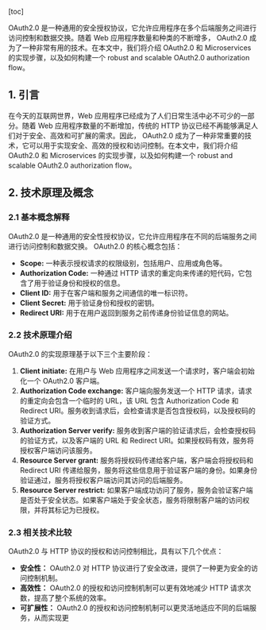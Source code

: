 
[toc]                    
                
                
OAuth2.0 是一种通用的安全授权协议，它允许应用程序在多个后端服务之间进行访问控制和数据交换。随着 Web 应用程序数量和种类的不断增多， OAuth2.0 成为了一种非常有用的技术。在本文中，我们将介绍 OAuth2.0 和 Microservices 的实现步骤，以及如何构建一个 robust and scalable OAuth2.0 authorization flow。

## 1. 引言

在今天的互联网世界，Web 应用程序已经成为了人们日常生活中必不可少的一部分。随着 Web 应用程序数量的不断增加，传统的 HTTP 协议已经不再能够满足人们对于安全、高效和可扩展的需求。因此， OAuth2.0 成为了一种非常重要的技术，它可以用于实现安全、高效的授权和访问控制。在本文中，我们将介绍 OAuth2.0 和 Microservices 的实现步骤，以及如何构建一个 robust and scalable OAuth2.0 authorization flow。

## 2. 技术原理及概念

### 2.1 基本概念解释

OAuth2.0 是一种通用的安全性授权协议，它允许应用程序在不同的后端服务之间进行访问控制和数据交换。 OAuth2.0 的核心概念包括：

* **Scope:** 一种表示授权请求的权限级别，包括用户、应用或角色等。
* **Authorization Code:** 一种通过 HTTP 请求的重定向来传递的短代码，它包含了用于验证身份和授权的信息。
* **Client ID:** 用于在客户端和服务之间通信的唯一标识符。
* **Client Secret:** 用于验证身份和授权的密钥。
* **Redirect URI:** 用于在用户返回到服务之前传递身份验证信息的网站。

### 2.2 技术原理介绍

OAuth2.0 的实现原理基于以下三个主要阶段：

1. **Client initiate:** 在用户与 Web 应用程序之间发送一个请求时，客户端会初始化一个 OAuth2.0 客户端。
2. **Authorization Code exchange:** 客户端向服务发送一个 HTTP 请求，请求的重定向会包含一个临时的 URL，该 URL 包含 Authorization Code 和 Redirect URI。服务收到请求后，会检查请求是否包含授权码，以及授权码的验证方式。
3. **Authorization Server verify:** 服务收到客户端的验证请求后，会检查授权码的验证方式，以及客户端的 URL 和 Redirect URI。如果授权码有效，服务将授权客户端访问该服务。
4. **Resource Server grant:** 服务将授权码传递给客户端，客户端会将授权码和 Redirect URI 传递给服务，服务将这些信息用于验证客户端的身份。如果身份验证通过，服务将授权客户端访问其访问的后端服务。
5. **Resource Server restrict:** 如果客户端成功访问了服务，服务会验证客户端是否处于安全状态。如果客户端处于安全状态，服务将限制客户端的访问权限，并将其标记为已授权。

### 2.3 相关技术比较

 OAuth2.0 与 HTTP 协议的授权和访问控制相比，具有以下几个优点：

* **安全性：** OAuth2.0 对 HTTP 协议进行了安全改进，提供了一种更为安全的访问控制机制。
* **高效性：** OAuth2.0 的授权和访问控制机制可以更有效地减少 HTTP 请求次数，提高了整个系统的效率。
* **可扩展性：** OAuth2.0 的授权和访问控制机制可以更灵活地适应不同的后端服务，从而实现更

